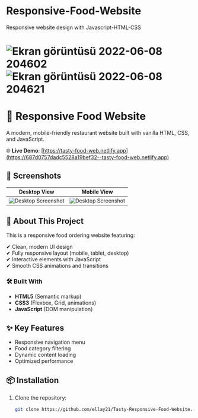 # Responsive-Food-Website
 Responsive website design with Javascript-HTML-CSS
 
![Ekran görüntüsü 2022-06-08 204602](https://user-images.githubusercontent.com/72731296/172683630-9d8ef208-e2b8-43bf-a872-63414c07df48.png)
![Ekran görüntüsü 2022-06-08 204621](https://user-images.githubusercontent.com/72731296/172683638-6c71b1c9-7767-45c6-b112-7b75ed9e886e.png)
=======
# 🍔 Responsive Food Website

A modern, mobile-friendly restaurant website built with vanilla HTML, CSS, and JavaScript.

🌐 **Live Demo**: [https://tasty-food-web.netlify.app](https://687d0757dadc5528a19bef32--tasty-food-web.netlify.app)

## 📸 Screenshots

| Desktop View | Mobile View |
|--------------|-------------|
| ![Desktop Screenshot](https://user-images.githubusercontent.com/72731296/172683630-9d8ef208-e2b8-43bf-a872-63414c07df48.png) | ![Desktop Screenshot](https://user-images.githubusercontent.com/72731296/172683638-6c71b1c9-7767-45c6-b112-7b75ed9e886e.png) | ![Mobile Screenshot] (![alt text](image.png)) (![alt text](image-1.png)) (![alt text](image-2.png))

## 🚀 About This Project

This is a responsive food ordering website featuring:

✔ Clean, modern UI design  
✔ Fully responsive layout (mobile, tablet, desktop)  
✔ Interactive elements with JavaScript  
✔ Smooth CSS animations and transitions  

### 🛠️ Built With
- **HTML5** (Semantic markup)
- **CSS3** (Flexbox, Grid, animations)
- **JavaScript** (DOM manipulation)

## ✨ Key Features
- Responsive navigation menu
- Food category filtering
- Dynamic content loading
- Optimized performance

## 📦 Installation
1. Clone the repository:
   ```bash
   git clone https://github.com/ellay21/Tasty-Responsive-Food-Website.git
